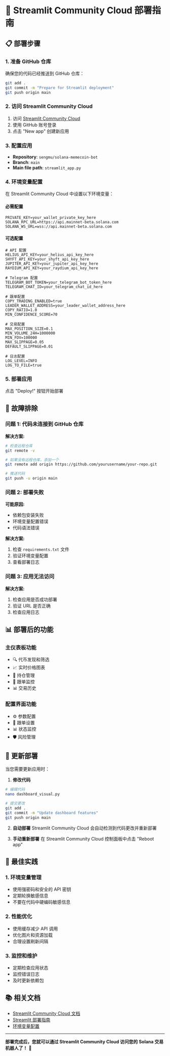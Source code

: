 # 🚀 Streamlit Community Cloud 部署指南

## 📋 部署步骤

### 1. 准备 GitHub 仓库
确保您的代码已经推送到 GitHub 仓库：
```bash
git add .
git commit -m "Prepare for Streamlit deployment"
git push origin main
```

### 2. 访问 Streamlit Community Cloud
1. 访问 [Streamlit Community Cloud](https://share.streamlit.io/)
2. 使用 GitHub 账号登录
3. 点击 "New app" 创建新应用

### 3. 配置应用
- **Repository**: `sengmu/solana-memecoin-bot`
- **Branch**: `main`
- **Main file path**: `streamlit_app.py`

### 4. 环境变量配置
在 Streamlit Community Cloud 中设置以下环境变量：

#### 必需配置
```
PRIVATE_KEY=your_wallet_private_key_here
SOLANA_RPC_URL=https://api.mainnet-beta.solana.com
SOLANA_WS_URL=wss://api.mainnet-beta.solana.com
```

#### 可选配置
```
# API 配置
HELIUS_API_KEY=your_helius_api_key_here
SHYFT_API_KEY=your_shyft_api_key_here
JUPITER_API_KEY=your_jupiter_api_key_here
RAYDIUM_API_KEY=your_raydium_api_key_here

# Telegram 配置
TELEGRAM_BOT_TOKEN=your_telegram_bot_token_here
TELEGRAM_CHAT_ID=your_telegram_chat_id_here

# 跟单配置
COPY_TRADING_ENABLED=true
LEADER_WALLET_ADDRESS=your_leader_wallet_address_here
COPY_RATIO=1.0
MIN_CONFIDENCE_SCORE=70

# 交易配置
MAX_POSITION_SIZE=0.1
MIN_VOLUME_24H=1000000
MIN_FDV=100000
MAX_SLIPPAGE=0.05
DEFAULT_SLIPPAGE=0.01

# 日志配置
LOG_LEVEL=INFO
LOG_TO_FILE=true
```

### 5. 部署应用
点击 "Deploy!" 按钮开始部署

## 🔧 故障排除

### 问题 1: 代码未连接到 GitHub 仓库
**解决方案:**
```bash
# 检查远程仓库
git remote -v

# 如果没有远程仓库，添加一个
git remote add origin https://github.com/yourusername/your-repo.git

# 推送代码
git push -u origin main
```

### 问题 2: 部署失败
**可能原因:**
- 依赖包安装失败
- 环境变量配置错误
- 代码语法错误

**解决方案:**
1. 检查 `requirements.txt` 文件
2. 验证环境变量配置
3. 查看部署日志

### 问题 3: 应用无法访问
**解决方案:**
1. 检查应用是否成功部署
2. 验证 URL 是否正确
3. 检查应用日志

## 📊 部署后的功能

### 主仪表板功能
- 🔍 代币发现和筛选
- 📈 实时价格图表
- 💼 持仓管理
- 🤖 跟单监控
- 📊 交易历史

### 配置界面功能
- ⚙️ 参数配置
- 🔧 跟单设置
- 📊 状态监控
- 🛡️ 风险管理

## 🔄 更新部署

当您需要更新应用时：

1. **修改代码**
```bash
# 编辑代码
nano dashboard_visual.py

# 提交更改
git add .
git commit -m "Update dashboard features"
git push origin main
```

2. **自动部署**
Streamlit Community Cloud 会自动检测到代码更改并重新部署

3. **手动重新部署**
在 Streamlit Community Cloud 控制面板中点击 "Reboot app"

## 🎯 最佳实践

### 1. 环境变量管理
- 使用强密码和安全的 API 密钥
- 定期轮换敏感信息
- 不要在代码中硬编码敏感信息

### 2. 性能优化
- 使用缓存减少 API 调用
- 优化图片和资源加载
- 合理设置刷新间隔

### 3. 监控和维护
- 定期检查应用状态
- 监控错误日志
- 及时更新依赖包

## 📚 相关文档

- [Streamlit Community Cloud 文档](https://docs.streamlit.io/streamlit-community-cloud)
- [Streamlit 部署指南](https://docs.streamlit.io/deploy)
- [环境变量配置](https://docs.streamlit.io/streamlit-community-cloud/deploy-your-app/secrets-management)

---

**部署完成后，您就可以通过 Streamlit Community Cloud 访问您的 Solana 交易机器人了！** 🎉
